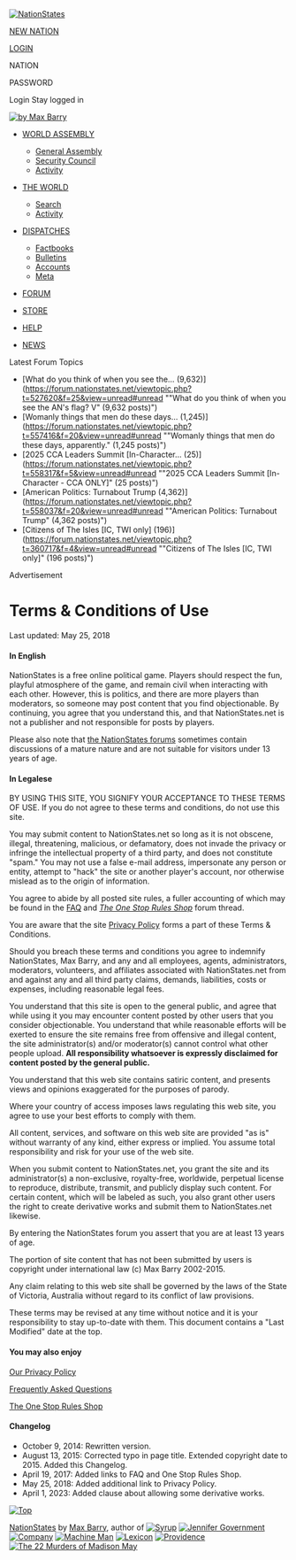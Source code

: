 [![Switch to best theme for screen-readers](data:image/gif;base64,R0lGODlhAQABAIAAAAAAAP///yH5BAEAAAAALAAAAAABAAEAAAIBRAA7 "Switch to best theme for screen-readers")](https://antiquity.nationstates.net/)

[![NationStates](/images/bannertitle5.png)](https://www.nationstates.net/)

[NEW NATION](https://www.nationstates.net/page=create_nation)

[LOGIN](https://www.nationstates.net/page=login)

NATION

PASSWORD

Login Stay logged in

[![by Max Barry](/images/bymax23.png "NationStates is created by Max Barry, who writes novels like LEXICON, JENNIFER GOVERNMENT, and THE 22 MURDERS OF MADISON MAY")](https://maxbarry.com/)

* [WORLD ASSEMBLY](https://www.nationstates.net/page=un)
    * [General Assembly](https://www.nationstates.net/page=ga)
    * [Security Council](https://www.nationstates.net/page=sc)
    * [Activity](https://www.nationstates.net/page=activity/view=world/filter=vote+resolution+member+endo)
* [THE WORLD](https://www.nationstates.net/page=world)
    * [Search](https://www.nationstates.net/page=list_entities)
    * [Activity](https://www.nationstates.net/page=activity)
* [DISPATCHES](https://www.nationstates.net/page=dispatches)
    * [Factbooks](https://www.nationstates.net/page=dispatches/category=1)
    * [Bulletins](https://www.nationstates.net/page=dispatches/category=3)
    * [Accounts](https://www.nationstates.net/page=dispatches/category=5)
    * [Meta](https://www.nationstates.net/page=dispatches/category=8)
* [FORUM](https://forum.nationstates.net/)

* [STORE](https://www.nationstates.net/page=store)
* [HELP](https://www.nationstates.net/page=faq)
* [NEWS](https://www.nationstates.net/page=news)

Latest Forum Topics

* [What do you think of when you see the… (9,632)](https://forum.nationstates.net/viewtopic.php?t=527620&f=25&view=unread#unread ""What do you think of when you see the AN's flag? V" (9,632 posts)")
* [Womanly things that men do these days… (1,245)](https://forum.nationstates.net/viewtopic.php?t=557416&f=20&view=unread#unread ""Womanly things that men do these days, apparently." (1,245 posts)")
* [2025 CCA Leaders Summit \[In-Character… (25)](https://forum.nationstates.net/viewtopic.php?t=558317&f=5&view=unread#unread ""2025 CCA Leaders Summit [In-Character - CCA ONLY]" (25 posts)")
* [American Politics: Turnabout Trump (4,362)](https://forum.nationstates.net/viewtopic.php?t=558037&f=20&view=unread#unread ""American Politics: Turnabout Trump" (4,362 posts)")
* [Citizens of The Isles \[IC, TWI only\] (196)](https://forum.nationstates.net/viewtopic.php?t=360717&f=4&view=unread#unread ""Citizens of The Isles [IC, TWI only]" (196 posts)")

Advertisement

Terms & Conditions of Use
=========================

Last updated: May 25, 2018

#### In English

NationStates is a free online political game. Players should respect the fun, playful atmosphere of the game, and remain civil when interacting with each other. However, this is politics, and there are more players than moderators, so someone may post content that you find objectionable. By continuing, you agree that you understand this, and that NationStates.net is not a publisher and not responsible for posts by players.

Please also note that [the NationStates forums](https://forum.nationstates.net/) sometimes contain discussions of a mature nature and are not suitable for visitors under 13 years of age.

#### In Legalese

BY USING THIS SITE, YOU SIGNIFY YOUR ACCEPTANCE TO THESE TERMS OF USE. If you do not agree to these terms and conditions, do not use this site.

You may submit content to NationStates.net so long as it is not obscene, illegal, threatening, malicious, or defamatory, does not invade the privacy or infringe the intellectual property of a third party, and does not constitute "spam." You may not use a false e-mail address, impersonate any person or entity, attempt to "hack" the site or another player's account, nor otherwise mislead as to the origin of information.

You agree to abide by all posted site rules, a fuller accounting of which may be found in the [FAQ](https://www.nationstates.net/page=faq) and [_The One Stop Rules Shop_](https://forum.nationstates.net/viewtopic.php?f=16&t=260044) forum thread.

You are aware that the site [Privacy Policy](https://www.nationstates.net/page=privacy) forms a part of these Terms & Conditions.

Should you breach these terms and conditions you agree to indemnify NationStates, Max Barry, and any and all employees, agents, administrators, moderators, volunteers, and affiliates associated with NationStates.net from and against any and all third party claims, demands, liabilities, costs or expenses, including reasonable legal fees.

You understand that this site is open to the general public, and agree that while using it you may encounter content posted by other users that you consider objectionable. You understand that while reasonable efforts will be exerted to ensure the site remains free from offensive and illegal content, the site administrator(s) and/or moderator(s) cannot control what other people upload. **All responsibility whatsoever is expressly disclaimed for content posted by the general public.**

You understand that this web site contains satiric content, and presents views and opinions exaggerated for the purposes of parody.

Where your country of access imposes laws regulating this web site, you agree to use your best efforts to comply with them.

All content, services, and software on this web site are provided "as is" without warranty of any kind, either express or implied. You assume total responsibility and risk for your use of the web site.

When you submit content to NationStates.net, you grant the site and its administrator(s) a non-exclusive, royalty-free, worldwide, perpetual license to reproduce, distribute, transmit, and publicly display such content. For certain content, which will be labeled as such, you also grant other users the right to create derivative works and submit them to NationStates.net likewise.

By entering the NationStates forum you assert that you are at least 13 years of age.

The portion of site content that has not been submitted by users is copyright under international law (c) Max Barry 2002-2015.

Any claim relating to this web site shall be governed by the laws of the State of Victoria, Australia without regard to its conflict of law provisions.

These terms may be revised at any time without notice and it is your responsibility to stay up-to-date with them. This document contains a "Last Modified" date at the top.

#### You may also enjoy

[Our Privacy Policy](https://www.nationstates.net/page=privacy)

[Frequently Asked Questions](https://www.nationstates.net/page=faq)

[The One Stop Rules Shop](https://forum.nationstates.net/viewtopic.php?f=16&t=260044)

#### Changelog

* October 9, 2014: Rewritten version.
* August 13, 2015: Corrected typo in page title. Extended copyright date to 2015. Added this Changelog.
* April 19, 2017: Added links to FAQ and One Stop Rules Shop.
* May 25, 2018: Added additional link to Privacy Policy.
* April 1, 2023: Added clause about allowing some derivative works.

[![Top](/images/top.gif "Jump to top of page")](javascript:scroll(0,0))

[NationStates](https://www.nationstates.net/page=about) by [Max Barry](https://maxbarry.com/), author of [![Syrup](/images/foot_sy.png)](https://maxbarry.com/syrup/ "Syrup") [![Jennifer Government](/images/foot_jg.png)](https://maxbarry.com/jennifergovernment/ "Jennifer Government") [![Company](/images/foot_co.png)](https://maxbarry.com/company/ "Company") [![Machine Man](/images/foot_mm.png)](https://maxbarry.com/machineman/ "Machine Man") [![Lexicon](/images/foot_le.png)](https://maxbarry.com/lexicon/ "Lexicon") [![Providence](/images/foot_pr.png)](https://maxbarry.com/providence/ "Providence") [![The 22 Murders of Madison May](/images/foot_ma.png)](https://maxbarry.com/madisonmay/ "The 22 Murders of Madison May")